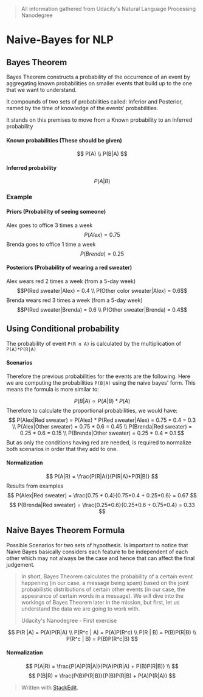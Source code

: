 > All information gathered from Udacity's Natural Language Processing Nanodegree

# Naive-Bayes for NLP

## Bayes Theorem

Bayes Theorem constructs a probability of the occurrence of an event by aggregating known probabilities on smaller events that build up to the one that we want to understand.

It compounds of two sets of probabilities called: Inferior and Posterior, named by the time of knowledge of the events' probabilities.

It stands on this premises to move from a Known probability to an Inferred probability

#### Known probabilities (These should be given)
$$ P(A) \\
P(B|A) $$

#### Inferred probability
$$
P(A|B)
$$

### Example

#### Priors (Probability of seeing someone)
Alex goes to office 3 times a week
$$P(Alex) = 0.75$$
Brenda goes to office 1 time a week
$$P(Brenda)=0.25$$

#### Posteriors (Probability of wearing a red sweater)
Alex wears red 2 times a week (from a 5-day week)
$$P(Red sweater|Alex) = 0.4 \\
 P(Other color sweater|Alex) = 0.6$$
Brenda wears red 3 times a week (from a 5-day week)
$$P(Red sweater|Brenda) = 0.6 \\
P(Other sweater|Brenda) = 0.4$$

## Using Conditional probability

The probability of event `P(R ∩ A)` is calculated by the multiplication of `P(A)*P(R|A)`

#### Scenarios

Therefore the previous probabilities for the events are the following. Here we are computing the probabilities `P(B|A)` using the naive bayes' form. This means the formula is more similar to: 

$$
P(B|A) \propto P(A|B) * P(A)
$$
Therefore to calculate the proportional probabilities, we would have: 
$$
P(Alex|Red sweater) = P(Alex) * P(Red sweater|Alex) = 0.75 * 0.4 = 0.3 \\
P(Alex|Other sweater) = 0.75 * 0.6 = 0.45 \\
P(Brenda|Red sweater) = 0.25 * 0.6 = 0.15 \\
P(Brenda|Other sweater) = 0.25 * 0.4 = 0.1
$$
But as only the conditions having red are needed, is required to normalize both scenarios in order that they add to one.

#### Normalization
$$
P(A|R) = \frac{P(R|A)}{P(R|A)+P(R|B)}
$$
Results from examples
$$
P(Alex|Red sweater) = \frac{0.75 * 0.4}{0.75*0.4 + 0.25*0.6} = 0.67
$$
$$
P(Brenda|Red sweater) = \frac{0.25*0.6}{0.25*0.6 + 0.75*0.4} = 0.33 
$$

## Naive Bayes Theorem Formula

Possible Scenarios for two sets of hypothesis. 
Is important to notice that Naive Bayes basically considers each feature to be independent of each other which may not always be the case and hence that can affect the final judgement.

> In short, Bayes Theorem calculates the probability of a certain event happening (in our case, a message being spam) based on the joint probabilistic distributions of certain other events (in our case, the appearance of certain words in a message). We will dive into the workings of Bayes Theorem later in the mission, but first, let us understand the data we are going to work with.
> 
> Udacity's Nanodegree - First exercise

$$
P(R |A) = P(A)P(R|A) \\
P(R^c | A) = P(A)P(R^c) \\
P(R | B) = P(B)P(R|B) \\
P(R^c | B) = P(B)P(R^c|B)
$$

#### Normalization

$$
P(A|R) = \frac{P(A)P(R|A)}{P(A)P(R|A) + P(B)P(R|B)} \\
$$
$$
P(B|R) = \frac{P(B)P(R|B)}{P(B)P(R|B) + P(A)P(R|A)}
$$


> Written with [StackEdit](https://stackedit.io/).
<!--stackedit_data:
eyJoaXN0b3J5IjpbLTE0MTUzMDk5LDE4MTY2MTg5MTEsNjc3OT
I1NDkxLDIyNzQ4MzA5Niw1MTgxMzY1OTcsMjU1Nzc2NTAyLC0y
MDcwOTQxNjk5LC0xMTY3MDgyODU5LC0xMTc4MzE2OTI4LDQ5ND
M3MTM1OSw3MTIwMzcxMTgsLTE4MzE0NDI2NjcsLTIwNTI3NDg0
NTksOTQ5NjczMDQyXX0=
-->